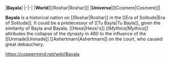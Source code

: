 |**Bayala**|
|-|-|
|**World**|[[Roshar\|Roshar]]|
|**Universe**|[[Cosmere\|Cosmere]]|

**Bayala** is a historical nation on [[Roshar\|Roshar]] in the [[Era of Solitude\|Era of Solitude]]. It could be a predecessor of [[Tu Bayla\|Tu Bayla]], given the similarity of Bayla and Bayala.
[[Hessi\|Hessi's]] *[[Mythica\|Mythica]]* attributes the collapse of the dynasty in 480 to the influence of the [[Unmade\|Unmade]] [[Ashertmarn\|Ashertmarn]] on the court, who caused great debauchery.



https://coppermind.net/wiki/Bayala